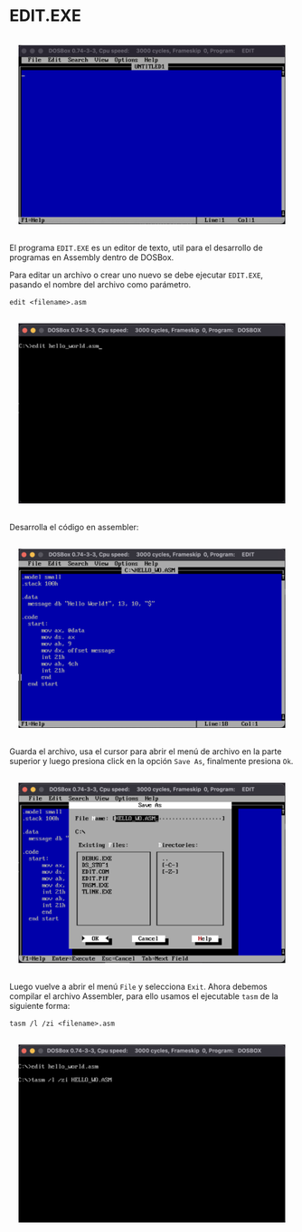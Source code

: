 # EDIT.EXE

<div style="padding: 1rem">
  <img src="images/edit.png" />
</div>

El programa `EDIT.EXE` es un editor de texto, util para el desarrollo de
programas en Assembly dentro de DOSBox.

Para editar un archivo o crear uno nuevo se debe ejecutar `EDIT.EXE`, pasando
el nombre del archivo como parámetro.

```
edit <filename>.asm
```

<div style="padding: 1rem">
  <img src="images/edit_filename.png" />
</div>

Desarrolla el código en assembler:

<div style="padding: 1rem">
  <img src="images/edit_develop.png" />
</div>

Guarda el archivo, usa el cursor para abrir el menú de archivo en la parte
superior y luego presiona click en la opción `Save As`, finalmente presiona `Ok`.

<div style="padding: 1rem">
  <img src="images/edit_savefile.png" />
</div>

Luego vuelve a abrir el menú `File` y selecciona `Exit`.
Ahora debemos compilar el archivo Assembler, para ello usamos el ejecutable
`tasm` de la siguiente forma:

```
tasm /l /zi <filename>.asm
```

<div style="padding: 1rem">
  <img src="images/edit_tasm.png" />
</div>


